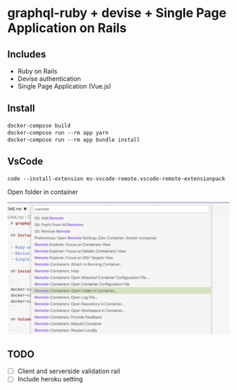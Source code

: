# graphql-ruby + devise + Single Page Application on Rails

## Includes

- Ruby on Rails
- Devise authentication
- Single Page Application (Vue.js)

## Install

```
docker-compose build
docker-compose run --rm app yarn
docker-compose run --rm app bundle install
```

## VsCode

```
code --install-extension ms-vscode-remote.vscode-remote-extensionpack
```

Open folder in container

![remote development](./docs/vscode1.png)

## TODO

- [ ] Client and serverside validation rail
- [ ] Include heroku setting
